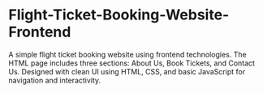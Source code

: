 # Flight-Ticket-Booking-Website-Frontend
A simple flight ticket booking website using frontend technologies. The HTML page includes three sections: About Us, Book Tickets, and Contact Us. Designed with clean UI using HTML, CSS, and basic JavaScript for navigation and interactivity.

